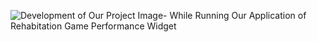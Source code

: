 ![Development of Our Project Image- While Running Our Application of Rehabitation Game Performance Widget](https://iili.io/JUSHJcv.jpg)